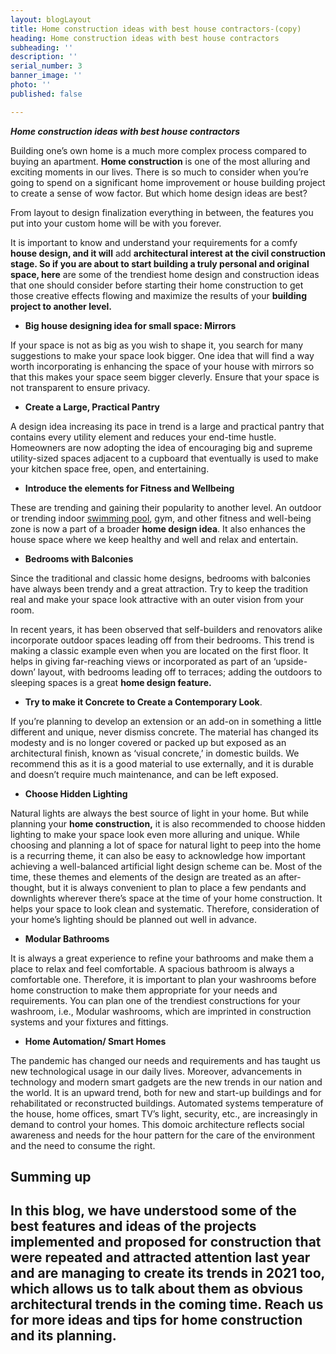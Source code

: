 ```yaml
---
layout: blogLayout
title: Home construction ideas with best house contractors-(copy)
heading: Home construction ideas with best house contractors
subheading: ''
description: ''
serial_number: 3
banner_image: ''
photo: ''
published: false

---
```

**_Home construction ideas with best house contractors_**

Building one’s own home is a much more complex process compared to buying an apartment. **Home construction** is one of the most alluring and exciting moments in our lives. There is so much to consider when you’re going to spend on a significant home improvement or house building project to create a sense of wow factor. But which home design ideas are best?

From layout to design finalization everything in between, the features you put into your custom home will be with you forever.

It is important to know and understand your requirements for a comfy **house design, and it will** add **architectural interest at the civil construction stage. So if you are about to start building a truly personal and original space, here** are some of the trendiest home design and construction ideas that one should consider before starting their home construction to get those creative effects flowing and maximize the results of your **building project to another level.**

* **Big house designing idea for small space: Mirrors**

If your space is not as big as you wish to shape it, you search for many suggestions to make your space look bigger. One idea that will find a way worth incorporating is enhancing the space of your house with mirrors so that this makes your space seem bigger cleverly. Ensure that your space is not transparent to ensure privacy.

* **Create a Large, Practical Pantry**

A design idea increasing its pace in trend is a large and practical pantry that contains every utility element and reduces your end-time hustle. Homeowners are now adopting the idea of encouraging big and supreme utility-sized spaces adjacent to a cupboard that eventually is used to make your kitchen space free, open, and entertaining.

* **Introduce the elements for Fitness and Wellbeing**

These are trending and gaining their popularity to another level. An outdoor or trending indoor [swimming pool](https://www.homebuilding.co.uk/advice/swimming-pool-guide), gym, and other fitness and well-being zone is now a part of a broader **home design idea**. It also enhances the house space where we keep healthy and well and relax and entertain.

* **Bedrooms with Balconies**

Since the traditional and classic home designs, bedrooms with balconies have always been trendy and a great attraction. Try to keep the tradition real and make your space look attractive with an outer vision from your room.

In recent years, it has been observed that self-builders and renovators alike incorporate outdoor spaces leading off from their bedrooms. This trend is making a classic example even when you are located on the first floor. It helps in giving far-reaching views or incorporated as part of an ‘upside-down’ layout, with bedrooms leading off to terraces; adding the outdoors to sleeping spaces is a great **home design feature.**

* **Try to make it Concrete to Create a Contemporary Look**.

If you’re planning to develop an extension or an add-on in something a little different and unique, never dismiss concrete. The material has changed its modesty and is no longer covered or packed up but exposed as an architectural finish, known as ‘visual concrete,’ in domestic builds. We recommend this as it is a good material to use externally, and it is durable and doesn’t require much maintenance, and can be left exposed.

* **Choose Hidden Lighting**

Natural lights are always the best source of light in your home. But while planning your **home construction,** it is also recommended to choose hidden lighting to make your space look even more alluring and unique. While choosing and planning a lot of space for natural light to peep into the home is a recurring theme, it can also be easy to acknowledge how important achieving a well-balanced artificial light design scheme can be. Most of the time, these themes and elements of the design are treated as an after-thought, but it is always convenient to plan to place a few pendants and downlights wherever there’s space at the time of your home construction. It helps your space to look clean and systematic. Therefore, consideration of your home’s lighting should be planned out well in advance.

* **Modular Bathrooms**

It is always a great experience to refine your bathrooms and make them a place to relax and feel comfortable. A spacious bathroom is always a comfortable one. Therefore, it is important to plan your washrooms before home construction to make them appropriate for your needs and requirements. You can plan one of the trendiest constructions for your washroom, i.e., Modular washrooms, which are imprinted in construction systems and your fixtures and fittings.

* **Home Automation/ Smart Homes**

The pandemic has changed our needs and requirements and has taught us new technological usage in our daily lives. Moreover, advancements in technology and modern smart gadgets are the new trends in our nation and the world. It is an upward trend, both for new and start-up buildings and for rehabilitated or reconstructed buildings. Automated systems temperature of the house, home offices, smart TV’s light, security, etc., are increasingly in demand to control your homes. This domoic architecture reflects social awareness and needs for the hour pattern for the care of the environment and the need to consume the right.

## Summing up

## In this blog, we have understood some of the best features and ideas of the projects implemented and proposed for construction that were repeated and attracted attention last year and are managing to create its trends in 2021 too, which allows us to talk about them as obvious architectural trends in the coming time. Reach us for more ideas and tips for home construction and its planning.